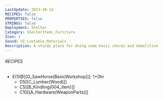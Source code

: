 ```yaml
---
LastUpdate: 2023-10-14
RECIPES: false
PROPERTIES: false
STRINGS: false
Deployment: Shelter
Category: ShelterItems_Furniture
Icon: x
Sound: UI_Lootable_Materials
Description: A sturdy place for doing some basic chores and demolition.
---
```


###### RECIPES

- E(1)@[[G_SawHorse(BasicWorkshop)]]: 1+0hr
	- D5[[C_Lumber(Wood)]]
	- C5[[B_Kindling(004_item)]]
	- C10[[A_Hardware(WeaponParts)]]